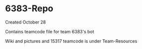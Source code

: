 # 6383-Repo

Created October 28

Contains teamcode file for team 6383's bot

Wiki and pictures and 15317 teamcode is under Team-Resources
